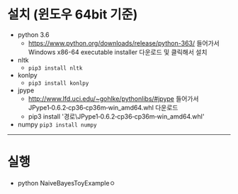 # 설치 (윈도우 64bit 기준)
- python 3.6
    - https://www.python.org/downloads/release/python-363/ 들어가서 Windows x86-64 executable installer 다운로드 및 클릭해서 설치
- nltk
    - `pip3 install nltk`
- konlpy
    - `pip3 install konlpy`
- jpype
    - http://www.lfd.uci.edu/~gohlke/pythonlibs/#jpype 들어가서 JPype1‑0.6.2‑cp36‑cp36m‑win_amd64.whl 다운로드
    - pip3 install '경로\JPype1‑0.6.2‑cp36‑cp36m‑win_amd64.whl'
- numpy
    `pip3 install numpy`
---
# 실행
- python NaiveBayesToyExampleㅇ